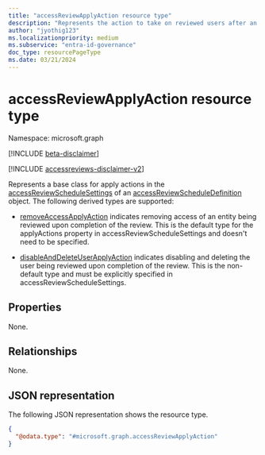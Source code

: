 ```yaml
---
title: "accessReviewApplyAction resource type"
description: "Represents the action to take on reviewed users after an access review instance is completed."
author: "jyothig123"
ms.localizationpriority: medium
ms.subservice: "entra-id-governance"
doc_type: resourcePageType
ms.date: 03/21/2024
---
```


# accessReviewApplyAction resource type

Namespace: microsoft.graph

[!INCLUDE [beta-disclaimer](../../includes/beta-disclaimer.md)]

[!INCLUDE [accessreviews-disclaimer-v2](../../includes/accessreviews-disclaimer-v2.md)]

Represents a base class for apply actions in the [accessReviewScheduleSettings](accessreviewschedulesettings.md) of an [accessReviewScheduleDefinition](accessreviewscheduledefinition.md) object. The following derived types are supported:

- [removeAccessApplyAction](removeaccessapplyaction.md) indicates removing access of an entity being reviewed upon completion of the review. This is the default type for the applyActions property in accessReviewScheduleSettings and doesn't need to be specified.

- [disableAndDeleteUserApplyAction](disableanddeleteuserapplyaction.md) indicates disabling and deleting the user being reviewed upon completion of the review. This is the non-default type and must be explicitly specified in accessReviewScheduleSettings.

## Properties
None.

## Relationships
None.


## JSON representation
The following JSON representation shows the resource type.
<!-- {
  "blockType": "resource",
  "@odata.type": "microsoft.graph.accessReviewApplyAction"
}
-->
``` json
{
  "@odata.type": "#microsoft.graph.accessReviewApplyAction"
}
```

<!--
{
  "type": "#page.annotation",
  "description": "accessReviewApplyAction resource",
  "keywords": "",
  "section": "documentation",
  "tocPath": "",
  "suppressions": []
}
-->
